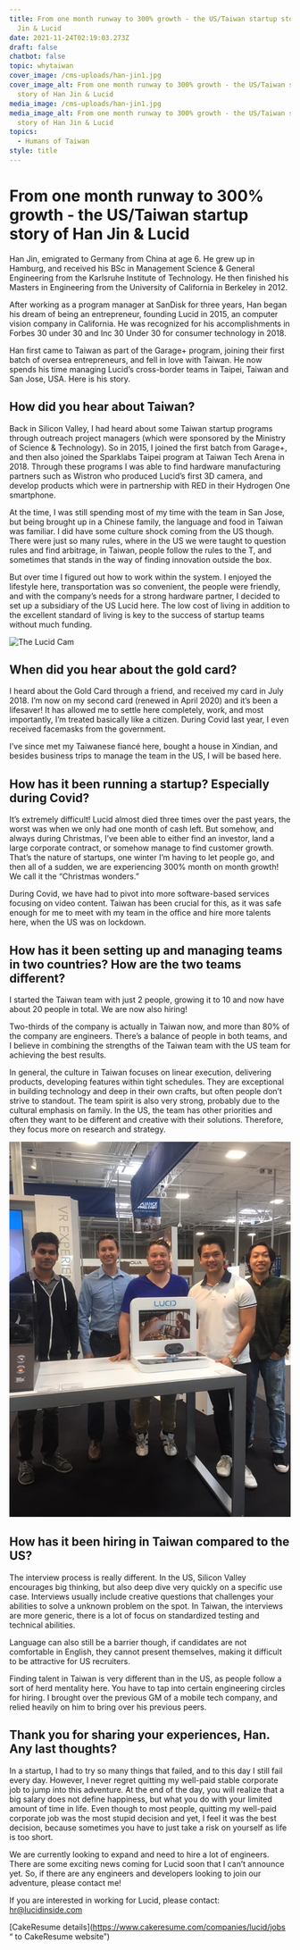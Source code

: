 ```yaml
---
title: From one month runway to 300% growth - the US/Taiwan startup story of Han
  Jin & Lucid
date: 2021-11-24T02:19:03.273Z
draft: false
chatbot: false
topic: whytaiwan
cover_image: /cms-uploads/han-jin1.jpg
cover_image_alt: From one month runway to 300% growth - the US/Taiwan startup
  story of Han Jin & Lucid
media_image: /cms-uploads/han-jin1.jpg
media_image_alt: From one month runway to 300% growth - the US/Taiwan startup
  story of Han Jin & Lucid
topics:
  - Humans of Taiwan
style: title
---
```

# From one month runway to 300% growth - the US/Taiwan startup story of Han Jin & Lucid

Han Jin, emigrated to Germany from China at age 6.  He grew up in Hamburg, and received his BSc in Management Science & General Engineering from the Karlsruhe Institute of Technology. He then finished his Masters in Engineering from the University of California in Berkeley in 2012.  

After working as a program manager at SanDisk for three years, Han began his dream of being an entrepreneur, founding Lucid in 2015, an computer vision company in California. He was recognized for his accomplishments in Forbes 30 under 30 and Inc 30 Under 30 for consumer technology in 2018.  

Han first came to Taiwan as part of the Garage+ program, joining their first batch of oversea entrepreneurs, and fell in love with Taiwan.  He now spends his time managing Lucid’s cross-border teams in Taipei, Taiwan and San Jose, USA. Here is his story. 

## How did you hear about Taiwan?

Back in Silicon Valley, I had heard about some Taiwan startup programs through outreach project managers (which were sponsored by the Ministry of Science & Technology).  So in 2015, I joined the first batch from Garage+, and then also joined the Sparklabs Taipei program at Taiwan Tech Arena in 2018. Through these programs I was able to find hardware manufacturing partners such as Wistron who produced Lucid’s first 3D camera, and develop products which were in partnership with RED in their Hydrogen One smartphone.

At the time, I was still spending most of my time with the team in San Jose, but being brought up in a Chinese family, the language and food in Taiwan was familiar.  I did have some culture shock coming from the US though.  There were just so many rules, where in the US we were taught to question rules and find arbitrage, in Taiwan, people follow the rules to the T, and sometimes that stands in the way of finding innovation outside the box. 

But over time I figured out how to work within the system.  I enjoyed the lifestyle here, transportation was so convenient, the people were friendly, and with the company’s needs for a strong hardware partner, I decided to set up a subsidiary of the US Lucid here. The low cost of living in addition to the excellent standard of living is key to the success of startup teams without much funding. 

![The Lucid Cam](/cms-uploads/han-jin2.jpg)

## When did you hear about the gold card?

I heard about the Gold Card through a friend, and received my card in July 2018.  I’m now on my second card (renewed in April 2020) and it’s been a lifesaver!  It has allowed me to settle here completely, work, and most importantly, I’m treated basically like a citizen.  During Covid last year, I even received facemasks from the government. 

I’ve since met my Taiwanese fiancé here, bought a house in Xindian, and besides business trips to manage the team in the US, I will be based here. 

## How has it been running a startup? Especially during Covid? 

It’s extremely difficult!  Lucid almost died three times over the past years, the worst was when we only had one month of cash left.  But somehow, and always during Christmas, I’ve been able to either find an investor, land a large corporate contract, or somehow manage to find customer growth.  That’s the nature of startups, one winter I’m having to let people go, and then all of a sudden, we are experiencing 300% month on month growth! We call it the “Christmas wonders.” 

During Covid, we have had to pivot into more software-based services focusing on video content. Taiwan has been crucial for this, as it was safe enough for me to meet with my team in the office and hire more talents here, when the US was on lockdown. 

## How has it been setting up and managing teams in two countries? How are the two teams different? 

I started the Taiwan team with just 2 people, growing it to 10 and now have about 20 people in total.  We are now also hiring! 

Two-thirds of the company is actually in Taiwan now, and more than 80% of the company are engineers. There’s a balance of people in both teams, and I believe in combining the strengths of the Taiwan team with the US team for achieving the best results. 

In general, the culture in Taiwan focuses on linear execution, delivering products, developing features within tight schedules. They are exceptional in building technology and deep in their own crafts, but often people don’t strive to standout. The team spirit is also very strong, probably due to the cultural emphasis on family.  In the US, the team has other priorities and often they want to be different and creative with their solutions.  Therefore, they focus more on research and strategy. 

![With the team launching LucidCam at Best Buy, Mountain View, CA](/cms-uploads/han-jin3.jpg)

## How has it been hiring in Taiwan compared to the US? 

The interview process is really different.  In the US, Silicon Valley encourages big thinking, but also deep dive very quickly on a specific use case.  Interviews usually include creative questions that challenges your abilities to solve a unknown problem on the spot.  In Taiwan, the interviews are more generic, there is a lot of focus on standardized testing and technical abilities.  

Language can also still be a barrier though, if candidates are not comfortable in English, they cannot present themselves, making it difficult to be attractive for US recruiters. 

Finding talent in Taiwan is very different than in the US, as people follow a sort of herd mentality here. You have to tap into certain engineering circles for hiring. I brought over the previous GM of a mobile tech company, and relied heavily on him to bring over his previous peers. 

## Thank you for sharing your experiences, Han. Any last thoughts?

In a startup, I had to try so many things that failed, and to this day I still fail every day. However, I never regret quitting my well-paid stable corporate job to jump into this adventure. At the end of the day, you will realize that a big salary does not define happiness, but what you do with your limited amount of time in life. Even though to most people, quitting my well-paid corporate job was the most stupid decision and yet, I feel it was the best decision, because sometimes you have to just take a risk on yourself as life is too short.  

We are currently looking to expand and need to hire a lot of engineers. There are some exciting news coming for Lucid soon that I can’t announce yet. So, if there are any engineers and developers looking to join our adventure, please contact me!



If you are interested in working for Lucid, please contact: hr@lucidinside.com

[CakeResume details](https://www.cakeresume.com/companies/lucid/jobs “ to CakeResume website”)